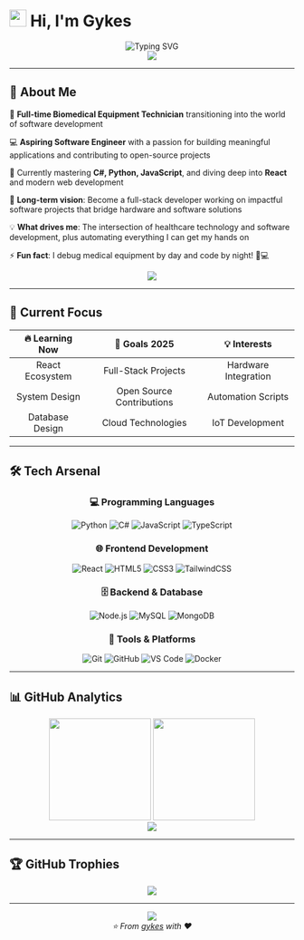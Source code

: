 # <img src="https://raw.githubusercontent.com/MartinHeinz/MartinHeinz/master/wave.gif" width="30px"> Hi, I'm Gykes

<div align="center">
  <img src="https://readme-typing-svg.herokuapp.com?font=Fira+Code&size=32&duration=2800&pause=2000&color=A9FEF7&center=true&vCenter=true&width=940&lines=Biomedical+Equipment+Technician;Aspiring+Software+Engineer;Hardware+%E2%9A%A1+Software+Enthusiast" alt="Typing SVG" />
</div>

<div align="center">
  <img src="https://komarev.com/ghpvc/?username=gykes&style=for-the-badge&color=0891b2&labelColor=1c1917" />
</div>

---

## 🚀 About Me

🔧 **Full-time Biomedical Equipment Technician** transitioning into the world of software development

💻 **Aspiring Software Engineer** with a passion for building meaningful applications and contributing to open-source projects

🌱 Currently mastering **C#, Python, JavaScript**, and diving deep into **React** and modern web development

🎯 **Long-term vision**: Become a full-stack developer working on impactful software projects that bridge hardware and software solutions

💡 **What drives me**: The intersection of healthcare technology and software development, plus automating everything I can get my hands on

⚡ **Fun fact**: I debug medical equipment by day and code by night! 🔧💻

<div align="center">
  <img src="https://github-readme-streak-stats.herokuapp.com/?user=gykes&theme=tokyonight&hide_border=true" />
</div>

---

## 🎯 Current Focus

<div align="center">
  
| 🔥 Learning Now | 🎯 Goals 2025 | 💡 Interests |
|:---:|:---:|:---:|
| React Ecosystem | Full-Stack Projects | Hardware Integration |
| System Design | Open Source Contributions | Automation Scripts |
| Database Design | Cloud Technologies | IoT Development |

</div>

---

## 🛠️ Tech Arsenal

<div align="center">

### 💻 Programming Languages
![Python](https://img.shields.io/badge/Python-3776AB?style=for-the-badge&logo=python&logoColor=white)
![C#](https://img.shields.io/badge/C%23-239120?style=for-the-badge&logo=c-sharp&logoColor=white)
![JavaScript](https://img.shields.io/badge/JavaScript-F7DF1E?style=for-the-badge&logo=javascript&logoColor=black)
![TypeScript](https://img.shields.io/badge/TypeScript-007ACC?style=for-the-badge&logo=typescript&logoColor=white)

### 🌐 Frontend Development
![React](https://img.shields.io/badge/React-20232A?style=for-the-badge&logo=react&logoColor=61DAFB)
![HTML5](https://img.shields.io/badge/HTML5-E34F26?style=for-the-badge&logo=html5&logoColor=white)
![CSS3](https://img.shields.io/badge/CSS3-1572B6?style=for-the-badge&logo=css3&logoColor=white)
![TailwindCSS](https://img.shields.io/badge/Tailwind_CSS-38B2AC?style=for-the-badge&logo=tailwind-css&logoColor=white)

### 🗄️ Backend & Database
![Node.js](https://img.shields.io/badge/Node.js-43853D?style=for-the-badge&logo=node.js&logoColor=white)
![MySQL](https://img.shields.io/badge/MySQL-005C84?style=for-the-badge&logo=mysql&logoColor=white)
![MongoDB](https://img.shields.io/badge/MongoDB-4EA94B?style=for-the-badge&logo=mongodb&logoColor=white)

### 🔧 Tools & Platforms
![Git](https://img.shields.io/badge/Git-F05032?style=for-the-badge&logo=git&logoColor=white)
![GitHub](https://img.shields.io/badge/GitHub-100000?style=for-the-badge&logo=github&logoColor=white)
![VS Code](https://img.shields.io/badge/VS_Code-007ACC?style=for-the-badge&logo=visual-studio-code&logoColor=white)
![Docker](https://img.shields.io/badge/Docker-2496ED?style=for-the-badge&logo=docker&logoColor=white)

</div>

---

## 📊 GitHub Analytics

<div align="center">
  <img height="180em" src="https://github-readme-stats.vercel.app/api?username=gykes&show_icons=true&theme=tokyonight&hide_border=true&&count_private=true&include_all_commits=true" />
  <img height="180em" src="https://github-readme-stats.vercel.app/api/top-langs/?username=gykes&layout=compact&theme=tokyonight&hide_border=true" />
</div>

<div align="center">
  <img src="https://github-readme-activity-graph.vercel.app/graph?username=gykes&theme=tokyo-night&hide_border=true" />
</div>

---

## 🏆 GitHub Trophies

<div align="center">
  <img src="https://github-profile-trophy.vercel.app/?username=gykes&theme=tokyonight&no-frame=true&column=7" />
</div>

---

<div align="center">
  <img src="https://capsule-render.vercel.app/api?type=waving&color=gradient&height=100&section=footer" />
</div>

<div align="center">
  <i>⭐️ From <a href="https://github.com/gykes">gykes</a> with ❤️</i>
</div>
